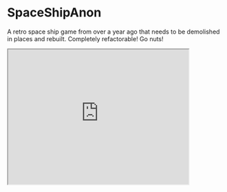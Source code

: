 # SpaceShipAnon
A retro space ship game from over a year ago that needs 
to be demolished in places and rebuilt. Completely refactorable! 
Go nuts!

<iframe width="420" height="315"
src="https://www.youtube.com/watch?v=RTMWZlT03dk">
</iframe>
